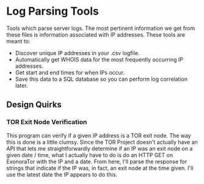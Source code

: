 # Log Parsing Tools

Tools which parse server logs. The most pertinent information we get from these files is information associated with IP addresses. These tools are meant to:
* Discover unique IP addresses in your .csv logfile.
* Automatically get WHOIS data for the most frequently occurring IP addresses.
* Get start and end times for when IPs occur.
* Save this data to a SQL database so you can perform log correlation later.

## Design Quirks ##

### TOR Exit Node Verification ###

This program can verify if a given IP address is a TOR exit node. The way this is done is a little clumsy. Since the TOR Project doesn't actually have an API that lets me straightforwardly determine if an IP was an exit node on a given date / time, what I actually have to do is do an HTTP GET on ExonoraTor with the IP and a date. From here, I'll parse the response for strings that indicate if the IP was, in fact, an exit node at the time given. I'll use the latest date the IP appears to do this.
